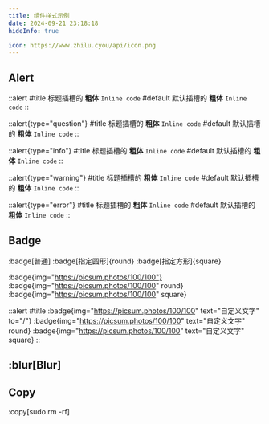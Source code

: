 ```yaml
---
title: 组件样式示例
date: 2024-09-21 23:18:18
hideInfo: true

icon: https://www.zhilu.cyou/api/icon.png
---
```


## Alert

::alert
#title
标题插槽的 **粗体** `Inline code`
#default
默认插槽的 **粗体** `Inline code`
::

::alert{type="question"}
#title
标题插槽的 **粗体** `Inline code`
#default
默认插槽的 **粗体** `Inline code`
::

::alert{type="info"}
#title
标题插槽的 **粗体** `Inline code`
#default
默认插槽的 **粗体** `Inline code`
::

::alert{type="warning"}
#title
标题插槽的 **粗体** `Inline code`
#default
默认插槽的 **粗体** `Inline code`
::

::alert{type="error"}
#title
标题插槽的 **粗体** `Inline code`
#default
默认插槽的 **粗体** `Inline code`
::

## Badge

:badge[普通] :badge[指定圆形]{round} :badge[指定方形]{square}

:badge{img="https://picsum.photos/100/100"} :badge{img="https://picsum.photos/100/100" round} :badge{img="https://picsum.photos/100/100" square}

::alert
#title
:badge{img="https://picsum.photos/100/100" text="自定义文字" to="/"}
:badge{img="https://picsum.photos/100/100" text="自定义文字" round}
:badge{img="https://picsum.photos/100/100" text="自定义文字" square}
::

## :blur[Blur]

## Copy

:copy[sudo rm -rf]
